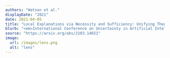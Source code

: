 ```yaml
---
authors: "Watson et al."
displayDate: "2021"
date: 2021-04-05
title: "Local Explanations via Necessity and Sufficiency: Unifying Theory and Practice"
blurb: "<em>International Conference on Uncertainty in Artificial Intelligence</em>."
source: "https://arxiv.org/abs/2103.14651"
image:
  url: /images/lens.png
  alt: "lens"
---
```


